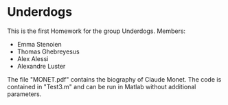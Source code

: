 # Underdogs
This is the first Homework for the group Underdogs. Members: 
- Emma Stenoien
- Thomas Ghebreyesus
- Alex Alessi
- Alexandre Luster

The file "MONET.pdf" contains the biography of Claude Monet. 
The code is contained in "Test3.m" and can be run in Matlab without additional parameters. 
